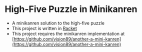 # High-Five Puzzle in Minikanren
* A minikanren solution to the high-five puzzle
* This project is written in [Racket](https://racket-lang.org/)
* This project requires the minikanren implementation at [https://github.com/vision89/another-a-mini-kanren](https://github.com/vision89/another-a-mini-kanren)
